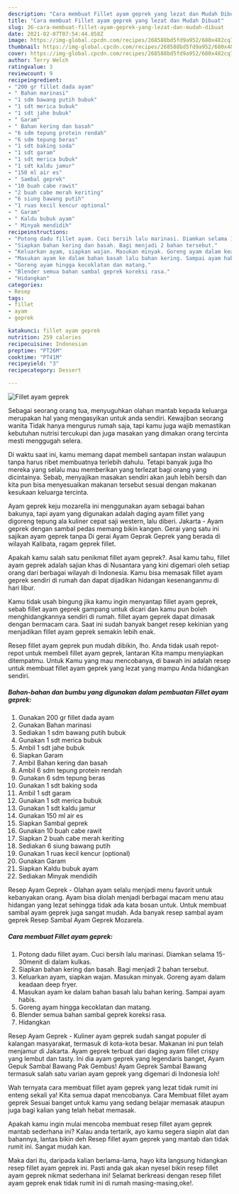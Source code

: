 ```yaml
---
description: "Cara membuat Fillet ayam geprek yang lezat dan Mudah Dibuat"
title: "Cara membuat Fillet ayam geprek yang lezat dan Mudah Dibuat"
slug: 36-cara-membuat-fillet-ayam-geprek-yang-lezat-dan-mudah-dibuat
date: 2021-02-07T07:54:44.858Z
image: https://img-global.cpcdn.com/recipes/268588bd5fd9a952/680x482cq70/fillet-ayam-geprek-foto-resep-utama.jpg
thumbnail: https://img-global.cpcdn.com/recipes/268588bd5fd9a952/680x482cq70/fillet-ayam-geprek-foto-resep-utama.jpg
cover: https://img-global.cpcdn.com/recipes/268588bd5fd9a952/680x482cq70/fillet-ayam-geprek-foto-resep-utama.jpg
author: Terry Welch
ratingvalue: 3
reviewcount: 9
recipeingredient:
- "200 gr fillet dada ayam"
- " Bahan marinasi"
- "1 sdm bawang putih bubuk"
- "1 sdt merica bubuk"
- "1 sdt jahe bubuk"
- " Garam"
- " Bahan kering dan basah"
- "6 sdm tepung protein rendah"
- "6 sdm tepung beras"
- "1 sdt baking soda"
- "1 sdt garam"
- "1 sdt merica bubuk"
- "1 sdt kaldu jamur"
- "150 ml air es"
- " Sambal geprek"
- "10 buah cabe rawit"
- "2 buah cabe merah keriting"
- "6 siung bawang putih"
- "1 ruas kecil kencur optional"
- " Garam"
- " Kaldu bubuk ayam"
- " Minyak mendidih"
recipeinstructions:
- "Potong dadu fillet ayam. Cuci bersih lalu marinasi. Diamkan selama 15-30menit di dalam kulkas."
- "Siapkan bahan kering dan basah. Bagi menjadi 2 bahan tersebut."
- "Keluarkan ayam, siapkan wajan. Masukan minyak. Goreng ayam dalam keadaan deep fryer."
- "Masukan ayam ke dalam bahan basah lalu bahan kering. Sampai ayam habis."
- "Goreng ayam hingga kecoklatan dan matang."
- "Blender semua bahan sambal geprek koreksi rasa."
- "Hidangkan"
categories:
- Resep
tags:
- fillet
- ayam
- geprek

katakunci: fillet ayam geprek 
nutrition: 259 calories
recipecuisine: Indonesian
preptime: "PT26M"
cooktime: "PT41M"
recipeyield: "3"
recipecategory: Dessert

---
```



![Fillet ayam geprek](https://img-global.cpcdn.com/recipes/268588bd5fd9a952/680x482cq70/fillet-ayam-geprek-foto-resep-utama.jpg)

Sebagai seorang orang tua, menyuguhkan olahan mantab kepada keluarga merupakan hal yang mengasyikan untuk anda sendiri. Kewajiban seorang  wanita Tidak hanya mengurus rumah saja, tapi kamu juga wajib memastikan kebutuhan nutrisi tercukupi dan juga masakan yang dimakan orang tercinta mesti menggugah selera.

Di waktu  saat ini, kamu memang dapat membeli santapan instan walaupun tanpa harus ribet membuatnya terlebih dahulu. Tetapi banyak juga lho mereka yang selalu mau memberikan yang terlezat bagi orang yang dicintainya. Sebab, menyajikan masakan sendiri akan jauh lebih bersih dan kita pun bisa menyesuaikan makanan tersebut sesuai dengan makanan kesukaan keluarga tercinta. 

Ayam geprek keju mozarella ini menggunakan ayam sebagai bahan bakunya, tapi ayam yang digunakan adalah daging ayam fillet yang digoreng tepung ala kuliner cepat saji western, lalu diberi. Jakarta - Ayam geprek dengan sambal pedas memang bikin kangen. Gerai yang satu ini sajikan ayam geprek tanpa Di gerai Ayam Geprak Geprek yang berada di wilayah Kalibata, ragam geprek fillet.

Apakah kamu salah satu penikmat fillet ayam geprek?. Asal kamu tahu, fillet ayam geprek adalah sajian khas di Nusantara yang kini digemari oleh setiap orang dari berbagai wilayah di Indonesia. Kamu bisa memasak fillet ayam geprek sendiri di rumah dan dapat dijadikan hidangan kesenanganmu di hari libur.

Kamu tidak usah bingung jika kamu ingin menyantap fillet ayam geprek, sebab fillet ayam geprek gampang untuk dicari dan kamu pun boleh menghidangkannya sendiri di rumah. fillet ayam geprek dapat dimasak dengan bermacam cara. Saat ini sudah banyak banget resep kekinian yang menjadikan fillet ayam geprek semakin lebih enak.

Resep fillet ayam geprek pun mudah dibikin, lho. Anda tidak usah repot-repot untuk membeli fillet ayam geprek, lantaran Kita mampu menyiapkan ditempatmu. Untuk Kamu yang mau mencobanya, di bawah ini adalah resep untuk membuat fillet ayam geprek yang lezat yang mampu Anda hidangkan sendiri.

<!--inarticleads1-->

##### Bahan-bahan dan bumbu yang digunakan dalam pembuatan Fillet ayam geprek:

1. Gunakan 200 gr fillet dada ayam
1. Gunakan  Bahan marinasi
1. Sediakan 1 sdm bawang putih bubuk
1. Gunakan 1 sdt merica bubuk
1. Ambil 1 sdt jahe bubuk
1. Siapkan  Garam
1. Ambil  Bahan kering dan basah
1. Ambil 6 sdm tepung protein rendah
1. Gunakan 6 sdm tepung beras
1. Gunakan 1 sdt baking soda
1. Ambil 1 sdt garam
1. Gunakan 1 sdt merica bubuk
1. Gunakan 1 sdt kaldu jamur
1. Gunakan 150 ml air es
1. Siapkan  Sambal geprek
1. Gunakan 10 buah cabe rawit
1. Siapkan 2 buah cabe merah keriting
1. Sediakan 6 siung bawang putih
1. Gunakan 1 ruas kecil kencur (optional)
1. Gunakan  Garam
1. Siapkan  Kaldu bubuk ayam
1. Sediakan  Minyak mendidih


Resep Ayam Geprek - Olahan ayam selalu menjadi menu favorit untuk kebanyakan orang. Ayam bisa diolah menjadi berbagai macam menu atau hidangan yang lezat sehingga tidak ada kata bosan untuk. Untuk membuat sambal ayam geprek juga sangat mudah. Ada banyak resep sambal ayam geprek Resep Sambal Ayam Geprek Mozarela. 

<!--inarticleads2-->

##### Cara membuat Fillet ayam geprek:

1. Potong dadu fillet ayam. Cuci bersih lalu marinasi. Diamkan selama 15-30menit di dalam kulkas.
1. Siapkan bahan kering dan basah. Bagi menjadi 2 bahan tersebut.
1. Keluarkan ayam, siapkan wajan. Masukan minyak. Goreng ayam dalam keadaan deep fryer.
1. Masukan ayam ke dalam bahan basah lalu bahan kering. Sampai ayam habis.
1. Goreng ayam hingga kecoklatan dan matang.
1. Blender semua bahan sambal geprek koreksi rasa.
1. Hidangkan


Resep Ayam Geprek - Kuliner ayam geprek sudah sangat populer di kalangan masyarakat, termasuk di kota-kota besar. Makanan ini pun telah menjamur di Jakarta. Ayam geprek terbuat dari daging ayam fillet crispy yang lembut dan tasty. Ini dia ayam geprek yang legendaris banget, Ayam Gepuk Sambal Bawang Pak Gembus! Ayam Geprek Sambal Bawang termasuk salah satu varian ayam geprek yang digemari di Indonesia loh! 

Wah ternyata cara membuat fillet ayam geprek yang lezat tidak rumit ini enteng sekali ya! Kita semua dapat mencobanya. Cara Membuat fillet ayam geprek Sesuai banget untuk kamu yang sedang belajar memasak ataupun juga bagi kalian yang telah hebat memasak.

Apakah kamu ingin mulai mencoba membuat resep fillet ayam geprek mantab sederhana ini? Kalau anda tertarik, ayo kamu segera siapin alat dan bahannya, lantas bikin deh Resep fillet ayam geprek yang mantab dan tidak rumit ini. Sangat mudah kan. 

Maka dari itu, daripada kalian berlama-lama, hayo kita langsung hidangkan resep fillet ayam geprek ini. Pasti anda gak akan nyesel bikin resep fillet ayam geprek nikmat sederhana ini! Selamat berkreasi dengan resep fillet ayam geprek enak tidak rumit ini di rumah masing-masing,oke!.

